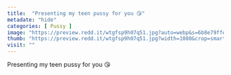 ```yaml
---
title:  "Presenting my teen pussy for you 😘"
metadate: "hide"
categories: [ Pussy ]
image: "https://preview.redd.it/wtgfsp9h07q51.jpg?auto=webp&s=6b8e79ffe2417f55aa172c163af90e0554574361"
thumb: "https://preview.redd.it/wtgfsp9h07q51.jpg?width=1080&crop=smart&auto=webp&s=48ec33c3eeacf1d089640bbe9d44b7785bc71066"
visit: ""
---
```

Presenting my teen pussy for you 😘
